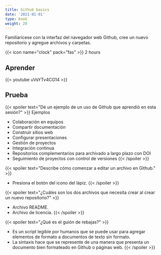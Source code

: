 ```yaml
---
title: Github basics
date: '2021-01-01'
type: book
weight: 20
---
```


Familiarícese con la interfaz del navegador web Github, cree un nuevo repositorio y agregue archivos y carpetas.

<!--more-->

{{< icon name="clock" pack="fas" >}} 2 hours

## Aprender

{{< youtube uVsYTv4CG14 >}}

## Prueba

{{< spoiler text="Dé un ejemplo de un uso de Github que aprendió en esta sesión?" >}}
Ejemplos
* Colaboración en equipos
* Compartir documentación
* Construir sitios web
* Configurar presentaciones
* Gestión de proyectos
* Integración continua
* Repositorios complementarios para archivado a largo plazo con DOI
* Seguimiento de proyectos con control de versiones
  {{< /spoiler >}}

{{< spoiler text="Describe cómo comenzar a editar un archivo en Github." >}}
* Presiona el botón del icono del lápiz.
{{< /spoiler >}}

{{< spoiler text="¿Cuáles son los dos archivos que necesita crear al crear un nuevo repositorio?" >}}
* Archivo README.
* Archivo de licencia.
{{< /spoiler >}}

{{< spoiler text="¿Qué es el guión de rebajas?" >}}
* Es un script legible por humanos que se puede usar para agregar elementos de formato a documentos de texto sin formato.
* La sintaxis hace que se represente de una manera que presenta un documento bien formateado en Github o páginas web.
{{< /spoiler >}}

